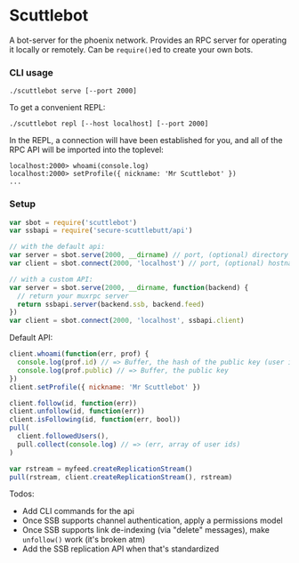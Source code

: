 # Scuttlebot

A bot-server for the phoenix network. Provides an RPC server for operating it locally or remotely. Can be `require()`ed to create your own bots.

### CLI usage

```
./scuttlebot serve [--port 2000]
```

To get a convenient REPL:

```
./scuttlebot repl [--host localhost] [--port 2000]
```

In the REPL, a connection will have been established for you, and all of the RPC API will be imported into the toplevel:

```
localhost:2000> whoami(console.log)
localhost:2000> setProfile({ nickname: 'Mr Scuttlebot' })
...
```


### Setup

```js
var sbot = require('scuttlebot')
var ssbapi = require('secure-scuttlebutt/api')

// with the default api:
var server = sbot.serve(2000, __dirname) // port, (optional) directory to put data
var client = sbot.connect(2000, 'localhost') // port, (optional) hostname

// with a custom API:
var server = sbot.serve(2000, __dirname, function(backend) {
  // return your muxrpc server
  return ssbapi.server(backend.ssb, backend.feed)
})
var client = sbot.connect(2000, 'localhost', ssbapi.client)
```

Default API:

```js
client.whoami(function(err, prof) {
  console.log(prof.id) // => Buffer, the hash of the public key (user id)
  console.log(prof.public) // => Buffer, the public key
})
client.setProfile({ nickname: 'Mr Scuttlebot' })

client.follow(id, function(err))
client.unfollow(id, function(err))
client.isFollowing(id, function(err, bool))
pull(
  client.followedUsers(),
  pull.collect(console.log) // => (err, array of user ids)
)

var rstream = myfeed.createReplicationStream()
pull(rstream, client.createReplicationStream(), rstream)
```

Todos:

 - Add CLI commands for the api
 - Once SSB supports channel authentication, apply a permissions model
 - Once SSB supports link de-indexing (via "delete" messages), make `unfollow()` work (it's broken atm)
 - Add the SSB replication API when that's standardized